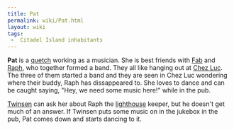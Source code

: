 ```yaml
---
title: Pat
permalink: wiki/Pat.html
layout: wiki
tags:
 -  Citadel Island inhabitants
---
```


**Pat** is a [quetch](quetch "wikilink") working as a musician. She is
best friends with [Fab](Fab "wikilink") and [Raph](Raph "wikilink"), who
together formed a band. They all like hanging out at [Chez
Luc](Chez_Luc "wikilink"). The three of them started a band and they are
seen in Chez Luc wondering where their buddy, Raph has dissappeared to.
She loves to dance and can be caught saying, "Hey, we need some music
here!" while in the pub.

[Twinsen](Twinsen "wikilink") can ask her about Raph the
[lighthouse](lighthouse "wikilink") keeper, but he doesn't get much of
an answer. If Twinsen puts some music on in the jukebox in the pub, Pat
comes down and starts dancing to it.
